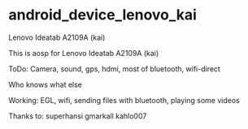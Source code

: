 android_device_lenovo_kai
=========================

Lenovo Ideatab A2109A (kai)

This is aosp for Lenovo Ideatab A2109A (kai)

ToDo: Camera, sound, gps, hdmi, most of bluetooth, wifi-direct

Who knows what else

Working:
EGL, wifi, sending files with bluetooth, playing some videos

Thanks to:
superhansi
gmarkall
kahlo007
